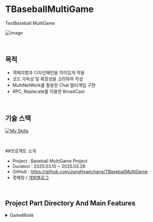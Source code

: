 # TBaseballMultiGame
TextBaseball MultiGame

<div align = left>
  
![image](https://github.com/user-attachments/assets/98a4bf47-09a5-484e-9509-f2c5ed0600c8)



<br>

## 목적
- 객체지향과 디자인패턴을 의미있게 적용
- 코드 가독성 및 확장성을 고려하여 작성
- MultiNetWork를 활용한 Chat 멀티게임 구현
- RPC, Replecate를 이용한 BroadCast

<br>

## 기술 스택
[![My Skills](https://skillicons.dev/icons?i=cpp,visualstudio,git,github,unreal,notion&theme=light)](https://skillicons.dev)

<br>

##프로젝트 소개
- Project : Baseball MultiGame Project
- Duration : 2025.03.10 ~ 2025.03.28
- GitHub : https://github.com/JungHyaechang/TBaseballMultiGame
- 정혜창 / [개발블로그](https://velog.io/@hch9097/posts)

<br>

## Project Part Directory And Main Features <br>

<details>
  <summary> GameMode </summary>

    | -- Source
      | -- GameMode
        | -- BBGameMode  // 게임 시작, 턴, 판정결과, 공지 관리
          | -- BaseballUtility // 난수 생성, 실제 판정 로직
        | -- BBGameState  // 게임 종료시까지 유지되어야하는 데이터 관리
        | -- BBPlayerState // WinCount(Replecate), TryCount(Replecate(Repnotify) 관리
        | -- BBPlayerController // ChatComponent를 통해 UI 화면출력, RPC, Input 관리
          | -- ChatComponent // Message RPC(Server, Client), Key Input Binding 관리 
      | -- UI 
        | -- ChatUIWidget // Widget 통합관리
          | -- ChatBoxWidget // 채팅 입력을 ScrollBox에 더해주는 Widget
            | -- ChatEntryWidget // 채팅 입력을 ScrollBox에 더해주는 Widget
          | -- ChatSystemWidget // 일반 채팅 제외, 공지같은 시스템 채팅을 ScrollBox에 나타나는 Widget
        
### GameMode
 - C++ 라이브러리
   - C++ 라이브러리를 통해 난수 생성, 실제 판정 로직 분리, 캡술화
   - RPC와 Replecate를 활용한 Broadcast
   - Getter, Setter 함수를 적극 사용해 안정성을 높임
 - UI
   - 캡술화를 통해 Widget을 Component화(유지보수성 증가)
</details>
